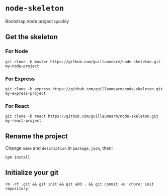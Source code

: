 # `node-skeleton`

Bootstrap node project quickly

## Get the skeleton

### For Node

```shell
git clone -b master https://github.com/guillaumearm/node-skeleton.git my-node-project
```

### For Express

```shell
git clone -b express https://github.com/guillaumearm/node-skeleton.git my-express-project
```

### For React

```shell
git clone -b react https://github.com/guillaumearm/node-skeleton.git my-react-project
```

## Rename the project

Change `name` and `description` in `package.json`, then:

```shell
npm install
```

## Initialize your git

```shell
rm -rf .git && git init && git add . && git commit -m 'chore: init repository'
```
